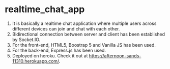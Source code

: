 # realtime_chat_app

1. It is basically a realtime chat application where multiple users across different devices can join and chat with each other. </br>
2. Bidirectional connection between server and client has been established by Socket.IO. </br>
3. For the front-end, HTML5, Boostrap 5 and Vanilla JS has been used. </br>
4. For the back-end, Express.js has been used. </br>
5. Deployed on heroku. Check it out at https://afternoon-sands-11310.herokuapp.com/. </br>
